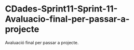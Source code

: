 # CDades-Sprint11-Sprint-11-Avaluacio-final-per-passar-a-projecte
Avaluació final per passar a projecte.

